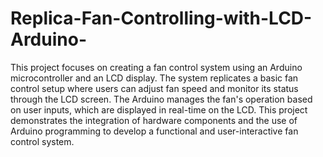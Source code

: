 # Replica-Fan-Controlling-with-LCD-Arduino-

This project focuses on creating a fan control system using an Arduino microcontroller and an LCD display. The system replicates a basic fan control setup where users can adjust fan speed and monitor its status through the LCD screen. The Arduino manages the fan's operation based on user inputs, which are displayed in real-time on the LCD. This project demonstrates the integration of hardware components and the use of Arduino programming to develop a functional and user-interactive fan control system.
